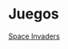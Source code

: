 

# Juegos

[Space Invaders](https://www.programoergosum.com/cursos-online/scratch/118-juego-de-space-invaders-programado-con-scratch/introduccion)
